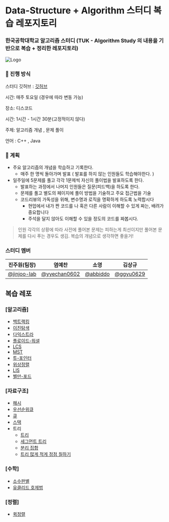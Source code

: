 # Data-Structure + Algorithm 스터디 복습 레포지토리
### 한국공학대학교 알고리즘 스터디 (TUK - Algorithm Study 의 내용을 기반으로 복습 + 정리한 레포지토리)
![Logo](https://user-images.githubusercontent.com/84346055/283541708-ce80a932-6505-4c3d-9a22-1cb81677f657.jpg)

### 🎯 진행 방식

스터디 깃허브 : [깃허브](https://github.com/TUK-Algorithm-Study/study)

시간: 매주 토요일 (경우에 따라 변동 가능)

장소: 디스코드

시간: 1시간 - 1시간 30분(고정적이지 않다)

주제: 알고리즘 개념 , 문제 풀이

언어 : C++ , Java

### 🎯 계획
- 주요 알고리즘의 개념을 학습하고 기록한다.
    - 매주 한 명씩 돌아가며 발표 ( 발표를 하지 않는 인원들도 학습해야한다. )
- 일주일에 5문제를 풀고 각각 1문제씩 자신의 풀이법을 발표하도록 한다.
    - 발표하는 과정에서 나머지 인원들은 질문(피드백)을 하도록 한다.
    - 문제를 풀고 별도의 페이지에 풀이 방법을 기술하고 주요 접근법을 기술
    - 코드리뷰의 가독성을 위해, 변수명과 로직을 명확하게 하도록 노력합시다
        - 현업에서 내가 짠 코드를 나 혹은 다른 사람이 이해할 수 있게 짜는, 배려가 중요합니다
        - 주석을 달지 않아도 이해할 수 있을 정도의 코드를 짜봅시다.

> 인원 각각의 상황에 따라 사전에 풀어본 문제는 피하는게 최선이지만 풀어본 문제를 다시 푸는 경우도 생김. 복습의 개념으로 생각하면 좋을거!
> 
### 스터디 멤버
|진주원(팀장)|염예찬|소영|김상규|
|:----:|:----:|:----:|:----:|
|[@jinjoo-lab](https://github.com/jinjoo-lab)|[@yyechan0602](https://github.com/yyechan0602)|[@abbiddo](https://github.com/abbiddo)|[@ggyu0629](https://github.com/ggyu0629)|

## 복습 레포
### [알고리즘]
- [백트랙킹](https://github.com/jinjoo-lab/Data-Structure/blob/main/Algorithm/BackTracking.md)
- [이진탐색](https://github.com/jinjoo-lab/Data-Structure/blob/main/Algorithm/BinarySearch.md)
- [다익스트라](https://github.com/jinjoo-lab/Data-Structure/blob/main/Algorithm/Dijkstra.md)
- [플로이드-워셜](https://github.com/jinjoo-lab/Data-Structure/blob/main/Algorithm/Floyd.md)
- [LCS](https://github.com/jinjoo-lab/Data-Structure/blob/main/Algorithm/LCS.md)
- [MST](https://github.com/jinjoo-lab/Data-Structure/blob/main/Algorithm/MST.md)
- [투-포인터](https://github.com/jinjoo-lab/Data-Structure/blob/main/Algorithm/TwoPointer.md)
- [위상정렬](https://github.com/jinjoo-lab/Data-Structure/blob/main/Algorithm/topologySort.md)
- [LIS](https://github.com/jinjoo-lab/Data-Structure/blob/main/Algorithm/LIS.md)
- [벨만-포드](https://github.com/jinjoo-lab/Data-Structure/blob/main/Algorithm/Bellman-Ford.md)

### [자료구조]
- [해시](https://github.com/jinjoo-lab/Data-Structure/blob/main/Data-Structure/Hash/Hash.md)
- [우선순위큐](https://github.com/jinjoo-lab/Data-Structure/blob/main/Data-Structure/PriorityQueue/PriorityQueue.md)
- [큐](https://github.com/jinjoo-lab/Data-Structure/blob/main/Data-Structure/Queue/Queue.md)
- [스택](https://github.com/jinjoo-lab/Data-Structure/blob/main/Data-Structure/Stack/stack.md)
- 트리
  - [트리](https://github.com/jinjoo-lab/Data-Structure/blob/main/Data-Structure/Tree/Tree.md)
  - [세그먼트 트리](https://github.com/jinjoo-lab/Data-Structure/blob/main/Data-Structure/Tree/SegmentTree.md)
  - [분리 집합](https://github.com/jinjoo-lab/Data-Structure/blob/main/Data-Structure/Tree/Union_Find.md)
  - [트리 많게 적게 정점 칠하기](https://github.com/jinjoo-lab/Data-Structure/blob/main/Data-Structure/Tree/%ED%8A%B8%EB%A6%AC_%EB%A7%8E%EA%B2%8C_%EC%A0%81%EA%B2%8C_%EC%B9%A0%ED%95%98%EA%B8%B0.md)

### [수학]
- [소수판별](https://github.com/jinjoo-lab/Data-Structure/blob/main/Math/PrimeNumber.md)
- [유클리드 호제법](https://github.com/jinjoo-lab/Data-Structure/blob/main/Math/GCD_LCM.md)
  
### [정렬]
- [퀵정렬](https://github.com/jinjoo-lab/Data-Structure/blob/main/Sort/QuickSort.md)
